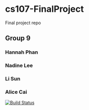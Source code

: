 # cs107-FinalProject
Final project repo
## Group 9
### Hannah Phan
### Nadine Lee
### Li Sun
### Alice Cai


[![Build Status](https://app.travis-ci.com/phannahhan/cs107-FinalProject.svg?token=q5M7cVq6vHz4LzmX4CsM&branch=main)](https://app.travis-ci.com/phannahhan/cs107-FinalProject)
